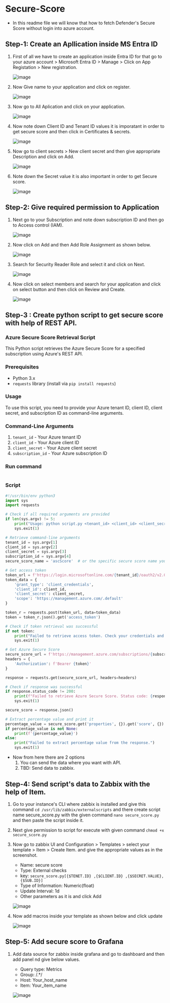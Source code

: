 # Secure-Score
* In this readme file we will know that how to fetch Defender's Secure Score without login into azure account.

## Step-1: Create an Apllication inside MS Entra ID 
1. First of all we have to create an application inside Entra ID for that go to your azure account > Microsoft Entra ID > Manage > Click on App Registation > New 
   registration.
   
   ![image](https://github.com/user-attachments/assets/f5d7782a-a0b2-404a-bb37-ff8582dc1b45)


3. Now Give name to your application and click on register.

   ![image](https://github.com/user-attachments/assets/4ec59d98-740d-4497-b32a-f407c7b06ed9)


4. Now go to All Aplication and click on your application.

    ![image](https://github.com/user-attachments/assets/8a155bfb-6743-468a-9213-62b59dfe0ede)


6. Now note down Client ID and Tenant ID values it is imporatant in order to get secure score and then click in Certificates & secrets.

   ![image](https://github.com/user-attachments/assets/4341679e-3cdb-4927-94cc-7fe37ac9e768)


7. Now go to client secrets > New client secret and then give appropriate Description and click on Add.

   ![image](https://github.com/user-attachments/assets/02232203-a827-494a-9130-cb7ff6419ad5)


8. Note down the Secret value it is also important in order to get Secure score.
 
   ![image](https://github.com/user-attachments/assets/ebd48ee5-f125-4bdc-b1a4-dd8b75912edd)


   
## Step-2: Give required permission to Application  

1. Next go to your Subscription and note down subscription ID and then go to Access control (IAM).
 
   ![image](https://github.com/user-attachments/assets/4f7bac77-ae8c-4adc-8fdb-7c4ae96b2cad)


2. Now click on Add and then Add Role Assignment as shown below.
 
   ![image](https://github.com/user-attachments/assets/7b13aa03-ca08-4026-8e49-fc41b4f92a7d)


3. Search for Security Reader Role and select it and click on Next.
 
   ![image](https://github.com/user-attachments/assets/c8ac8d6e-ff51-49c3-a8e4-c8d1d11826e7)


4. Now click on select members and search for your application and click on select button and then click on Review and Create.
 
   ![image](https://github.com/user-attachments/assets/bc193bef-b427-4864-8179-206adf566731)



## Step-3 : Create python script to get secure score with help of REST API.

### Azure Secure Score Retrieval Script

This Python script retrieves the Azure Secure Score for a specified subscription using Azure's REST API.

### Prerequisites

- Python 3.x
- `requests` library (install via `pip install requests`)

### Usage

To use this script, you need to provide your Azure tenant ID, client ID, client secret, and subscription ID as command-line arguments.

### Command-Line Arguments

1. `tenant_id` - Your Azure tenant ID
2. `client_id` - Your Azure client ID
3. `client_secret` - Your Azure client secret
4. `subscription_id` - Your Azure subscription ID

### Run command 
``` ./secure_score.py {Your_Tenant_ID} {YOur_client_ID} {Your_Secret_Value} {Your_Subscription_ID}
 ```
### Script 

```python
#!/usr/bin/env python3
import sys
import requests

# Check if all required arguments are provided
if len(sys.argv) != 5:
    print("Usage: python script.py <tenant_id> <client_id> <client_secret> <subscription_id>")
    sys.exit(1)

# Retrieve command-line arguments
tenant_id = sys.argv[1]
client_id = sys.argv[2]
client_secret = sys.argv[3]
subscription_id = sys.argv[4]
secure_score_name = 'ascScore'  # or the specific secure score name you need

# Get access token
token_url = f'https://login.microsoftonline.com/{tenant_id}/oauth2/v2.0/token'
token_data = {
    'grant_type': 'client_credentials',
    'client_id': client_id,
    'client_secret': client_secret,
    'scope': 'https://management.azure.com/.default'
}

token_r = requests.post(token_url, data=token_data)
token = token_r.json().get('access_token')

# Check if token retrieval was successful
if not token:
    print("Failed to retrieve access token. Check your credentials and network connectivity.")
    sys.exit(1)

# Get Azure Secure Score
secure_score_url = f'https://management.azure.com/subscriptions/{subscription_id}/providers/Microsoft.Security/secureScores/{secure_score_name}?api-version=2020-01-01'
headers = {
    'Authorization': f'Bearer {token}'
}

response = requests.get(secure_score_url, headers=headers)

# Check if response was successful
if response.status_code != 200:
    print(f"Failed to retrieve Azure Secure Score. Status code: {response.status_code}")
    sys.exit(1)

secure_score = response.json()

# Extract percentage value and print it
percentage_value = secure_score.get('properties', {}).get('score', {}).get('percentage')
if percentage_value is not None:
    print(f'{percentage_value}')
else:
    print("Failed to extract percentage value from the response.")
    sys.exit(1)
 ```

* Now from here there are 2 options
    1. You can send the data where you want with API.
    2. TBD: Send data to zabbix.

## Step-4: Send script's data to Zabbix with the help of Item.

1. Go to your instance's CLI where zabbix is installed and give this command  ``` cd /usr/lib/zabbix/externalscripts ``` and there create script name secure_score.py with 
   the given command ``` nano secure_score.py ``` and then paste the script inside it. 
2. Next give permission to script for execute with given command ``` chmod +x secure_score.py ```
3. Now go to zabbix UI and Configuration > Templates > select your template > Item > Create Item. and give the appropriate values as in the screenshot.

   - Name: secure score
   - Type: External checks 
   - key: ``` secure_score.py[{$TENET.ID} ,{$CLIENT.ID} ,{$SECRET.VALUE}, {$SUB.ID}] ```
   - Type of Information: Numeric(float)
   - Update Interval: 1d

   * Other parameters as it is and click Add  
 
   ![image](https://github.com/user-attachments/assets/05b79343-5530-4054-b96d-eadc3a1d8675)


5. Now add macros inside your template as shown below and click update 

   ![image](https://github.com/user-attachments/assets/d5126a7e-fa5e-48df-901d-888a7f9656ff)


## Step-5: Add secure score to Grafana 

1. Add data source for zabbix inside grafana and go to dashboard and then add panel nd give below values.

   - Query type: Metrics
   - Group: /.*/
   - Host: Your_host_name
   - Item: Your_item_name
     
   ![image](https://github.com/user-attachments/assets/93192e97-69e0-4872-8ca7-6f3d94e6196f)

 
  
   
   

